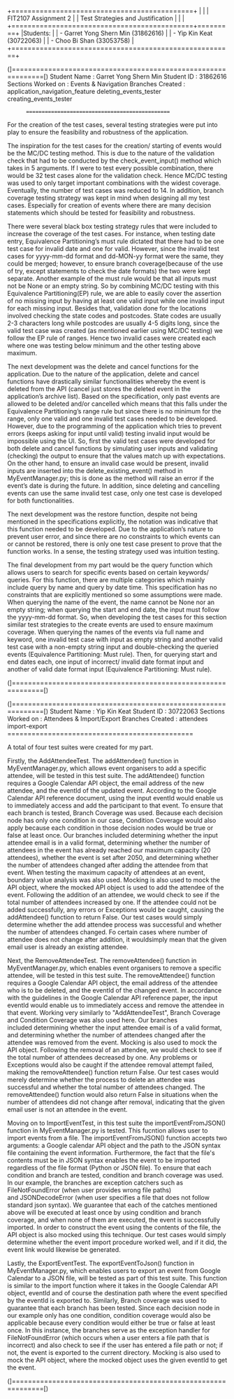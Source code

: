 +=============================================+
|                                             |
|            FIT2107 Assignment 2             |
|      Test Strategies and Justification      |
|                                             |
+=============================================+=========+
|Students:                                              |
| - Garret Yong Shern Min (31862616)                    |
| - Yip Kin Keat (30722063)                             |
| - Choo Bi Shan (33053758)                             |
+=======================================================+

(]==============================================================[)
Student Name :          Garret Yong Shern Min
Student ID :            31862616
Sections Worked on :    Events & Navigation
Branches Created :      application_navigation_feature
                        deleting_events_tester
                        creating_events_tester
 
          ==============================================
For the creation of the test cases, several testing strategies were put into play to ensure the feasibility and robustness of the application.
 
The inspiration for the test cases for the creation/ starting of events would be the MC/DC testing method. This is due to the nature of the validation check that had to be conducted by the check_event_input() method which takes in 5 arguments. If I were to test every possible combination, there would be 32 test cases alone for the validation check. Hence MC/DC testing was used to only target important combinations with the widest coverage. Eventually, the number of test cases was reduced to 14. In addition, branch coverage testing strategy was kept in mind when designing all my test cases. Especially for creation of events where there are many decision statements which should be tested for feasibility and robustness.
 
There were several black box testing strategy rules that were included to increase the coverage of the test cases. For instance, when testing date entry, Equivalence Partitioning’s must rule dictated that there had to be one test case for invalid date and one for valid. However, since the invalid test cases for yyyy-mm-dd format and dd-MON-yy format were the same, they could be merged; however, to ensure branch coverage(because of the use of try, except statements to check the date formats) the two were kept separate. Another example of the must rule would be that all inputs must not be None or an empty string. So by combining MC/DC testing with this Equivalence Partitioning(EP) rule, we are able to easily cover the assertion of no missing input by having at least one valid input while one invalid input for each missing input. Besides that, validation done for the locations involved checking the state codes and postcodes. State codes are usually 2-3 characters long while postcodes are usually 4-5 digits long, since the valid test case was created (as mentioned earlier using MC/DC testing) we follow the EP rule of ranges. Hence two invalid cases were created each where one was testing below minimum and the other testing above maximum. 
 
The next development was the delete and cancel functions for the application. Due to the nature of the application, delete and cancel functions have drastically similar functionalities whereby the event is deleted from the API (cancel just stores the deleted event in the application’s archive list). Based on the specification, only past events are allowed to be deleted and/or cancelled which means that this falls under the Equivalence Partitioning’s range rule but since there is no minimum for the range, only one valid and one invalid test cases needed to be developed. However, due to the programming of the application which tries to prevent errors (keeps asking for input until valid) testing invalid input would be impossible using the UI. So, first the valid test cases were developed for both delete and cancel functions by simulating user inputs and validating (checking) the output to ensure that the values match up with expectations. On the other hand, to ensure an invalid case would be present, invalid inputs are inserted into the delete_existing_event() method in MyEventManager.py; this is done as the method will raise an error if the event’s date is during the future. In addition, since deleting and cancelling events can use the same invalid test case, only one test case is developed for both functionalities. 
 
The next development was the restore function, despite not being mentioned in the specifications explicitly, the notation was indicative that this function needed to be developed. Due to the application’s nature to prevent user error, and since there are no constraints to which events can or cannot be restored, there is only one test case present to prove that the function works. In a sense, the testing strategy used was intuition testing. 
 
The final development from my part would be the query function which allows users to search for specific events based on certain keywords/ queries. For this function, there are multiple categories which mainly include query by name and query by date time. This specification has no constraints that are explicitly mentioned so some assumptions were made. When querying the name of the event, the name cannot be None nor an empty string; when querying the start and end date, the input must follow the yyyy-mm-dd format. So, when developing the test cases for this section similar test strategies to the create events are used to ensure maximum coverage. When querying the names of the events via full name and keyword, one invalid test case with input as empty string and another valid test case with a non-empty string input and double-checking the queried events (Equivalence Partitioning: Must rule). Then, for querying start and end dates each, one input of incorrect/ invalid date format input and another of valid date format input (Equivalence Partitioning: Must rule). 

(]==============================================================[)

(]==============================================================[)
Student Name :          Yip Kin Keat
Student ID :            30722063
Sections Worked on :    Attendees & Import/Export
Branches Created :      attendees
                        import-export
          ==============================================

A total of four test suites were created for my part. 

Firstly, the AddAttendeeTest. The addAttendee() function in MyEventManager.py, which allows event organisers to add a specific attendee, will be tested in this test suite. The addAttendee() function requires a Google Calendar API object, the email address of the new attendee, and the eventId of the updated event. According to the Google Calendar API reference document, using the input eventId would enable us to immediately access and add the participant to that event. To ensure that each branch is tested, Branch Coverage was used. Because each decision node has only one condition in our case, Condition Coverage would also apply because each condition in those decision nodes would be true or false at least once. Our branches included determining whether the input attendee email is in a valid format, determining whether the number of attendees in the event has already reached our maximum capacity (20 attendees), whether the event is set after 2050, and determining whether the number of attendees changed after adding the attendee from that event. When testing the maximum capacity of attendees at an event, boundary value analysis was also used. Mocking is also used to mock the API object, where the mocked API object is used to add the attendee of the event. Following the addition of an attendee, we would check to see if the total number of attendees increased by one. If the attendee could not be added successfully, any errors or Exceptions would be caught, causing the addAttendee() function to return False. Our test cases would simply determine whether the add attendee process was successful and whether the number of attendees changed. Fo certain cases where number of attendee does not change after addition, it wouldsimply mean that the given email user is already an existing attendee.

Next, the RemoveAttendeeTest. The removeAttendee() function in MyEventManager.py, which enables event organisers to remove a specific attendee, will be tested in this test suite. The removeAttendee() function requires a Google Calendar API object, the email address of the attendee who is to be deleted, and the eventId of the changed event. In accordance with the guidelines in the Google Calendar API reference paper, the input eventId would enable us to immediately access and remove the attendee in that event. Working very similarly to "AddAttendeeTest", Branch Coverage and Condition Coverage was also used here. Our branches included determining whether the input attendee email is of a valid format, and determining whether the number of attendees changed after the attendee was removed from the event. Mocking is also used to mock the API object. Following the removal of an attendee, we would check to see if the total number of attendees decreased by one. Any problems or Exceptions would also be caught if the attendee removal attempt failed, making the removeAttendee() function return False. Our test cases would merely determine whether the process to delete an attendee was successful and whether the total number of attendees changed. The removeAttendee() function would also return False in situations when the number of attendees did not change after removal, indicating that the given email user is not an attendee in the event.

Moving on to ImportEventTest, in this test suite the importEventFromJSON() function in MyEventManager.py is tested. This fucntion allows user to import events from a file. The importEventFromJSON() function accepts two arguments: a Google calendar API object and the path to the JSON syntax file containing the event information. Furthermore, the fact that the file's contents must be in JSON syntax enables the event to be imported regardless of the file format (Python or JSON file). To ensure that each condition and branch are tested, condition and branch coverage was used. In our example, the branches are exception catchers such as FileNotFoundError (when user provides wrong file paths) and JSONDecodeError (when user specifies a file that does not follow standard json syntax). We guarantee that each of the catches mentioned above will be executed at least once by using condition and branch coverage, and when none of them are executed, the event is successfully imported. In order to construct the event using the contents of the file, the API object is also mocked using this technique. Our test cases would simply determine whether the event import procedure worked well, and if it did, the event link would likewise be generated. 

Lastly, the ExportEventTest. The exportEventToJson() function in MyEventManager.py, which enables users to export an event from Google Calendar to a JSON file, will be tested as part of this test suite. This function is similar to the import function where it takes in the Google Calendar API object, eventId and of course the destination path where the event specified by the eventId is exported to. Similarly, Branch coverage was used to guarantee that each branch has been tested. Since each decision node in our example only has one condition, condition coverage would also be applicable because every condition would either be true or false at least once. In this instance, the branches serve as the exception handler for FileNotFoundError (which occurs when a user enters a file path that is incorrect) and also check to see if the user has entered a file path or not; if not, the event is exported to the current directory. Mocking is also used to mock the API object, where the mocked object uses the given eventId to get the event.

(]==============================================================[)
